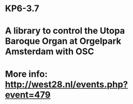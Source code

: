 # KP6-3.7
# A library to control the Utopa Baroque Organ at Orgelpark Amsterdam with OSC
# More info: http://west28.nl/events.php?event=479

